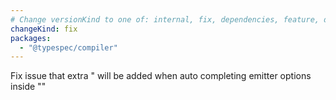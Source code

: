 ```yaml
---
# Change versionKind to one of: internal, fix, dependencies, feature, deprecation, breaking
changeKind: fix
packages:
  - "@typespec/compiler"
---
```


Fix issue that extra " will be added when auto completing emitter options inside ""
